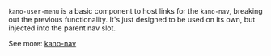 ## <kano-user-menu>

`kano-user-menu` is a basic component to host links for the `kano-nav`, breaking out the previous functionality. It's just designed to be used on its own, but injected into the parent nav slot.

See more: [kano-nav](https://github.com/KanoComputing/kano-nav)
